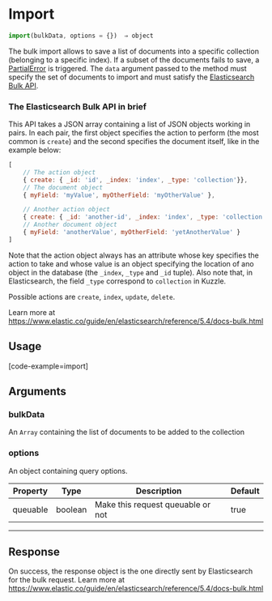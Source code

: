 # Import

```javascript
import(bulkData, options = {})  ⇒ object
```

The bulk import allows to save a list of documents into a specific collection (belonging to a specific index). If a subset of the documents fails to save, a [PartialError](https://docs.kuzzle.io/api-documentation/errors#partialerror) is triggered. The `data` argument passed to the method must specify the set of documents to import and must satisfy the [Elasticsearch Bulk API](https://www.elastic.co/guide/en/elasticsearch/reference/5.4/docs-bulk.html).

### The Elasticsearch Bulk API in brief

This API takes a JSON array containing a list of JSON objects working in pairs. In each pair, the first object specifies the action to perform (the most common is `create`) and the second specifies the document itself, like in the example below:

```javascript
[
    // The action object
    { create: { _id: 'id', _index: 'index', _type: 'collection'}},
    // The document object
    { myField: 'myValue', myOtherField: 'myOtherValue' },

    // Another action object
    { create: { _id: 'another-id', _index: 'index', _type: 'collection'}},
    // Another document object
    { myField: 'anotherValue', myOtherField: 'yetAnotherValue' }
]
```

Note that the action object always has an attribute whose key specifies the action to take and whose value is an object specifying the location of ano object in the database (the `_index`, `_type` and `_id` tuple). Also note that, in Elasticsearch, the field `_type` correspond to `collection` in Kuzzle.

Possible actions are `create`, `index`, `update`, `delete`.

Learn more at https://www.elastic.co/guide/en/elasticsearch/reference/5.4/docs-bulk.html

## Usage

[code-example=import]

## Arguments

### bulkData

An `Array` containing the list of documents to be added to the collection

### options

An object containing query options.

| Property | Type    | Description                       | Default |
| -------- | ------- | --------------------------------- | ------- |
| queuable | boolean | Make this request queuable or not | true    |

---

## Response

On success, the response object is the one directly sent by Elasticsearch for the bulk request. Learn more at https://www.elastic.co/guide/en/elasticsearch/reference/5.4/docs-bulk.html
